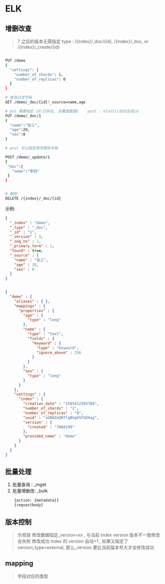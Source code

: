 # ELK

## 增删改查

> 7 之后的版本无需指定 type : /{index}/\_doc/{id}, /{index}/\_doc, or /{index}/\_create/{id}

```bash

PUT /demo
{
  "settings": {
    "number_of_shards": 1,
    "number_of_replicas": 0
  }
}

# 查询过滤字段
GET /demo/_doc/{id}?_source=name,age

# put 需要指定 id(已存在, 会覆盖数据)    post : elastic自动生成id
PUT /demo/_doc/1
{
  "name":"张三",
  "age":20,
  "sex":0
}

# post 可以指定修改哪些字段

POST /demo/_update/1
{
 "doc":{
   "name":"李四"
 }
}


# 删除
DELETE /{index}/_doc/{id}

```

示例:

```json
{
  "_index" : "demo",
  "_type" : "_doc",
  "_id" : "1",
  "_version" : 3,
  "_seq_no" : 2,
  "_primary_term" : 1,
  "found" : true,
  "_source" : {
    "name" : "张三",
    "age" : 20,
    "sex" : 0
  }
}


{
  "demo" : {
    "aliases" : { },
    "mappings" : {
      "properties" : {
        "age" : {
          "type" : "long"
        },
        "name" : {
          "type" : "text",
          "fields" : {
            "keyword" : {
              "type" : "keyword",
              "ignore_above" : 256
            }
          }
        },
        "sex" : {
          "type" : "long"
        }
      }
    },
    "settings" : {
      "index" : {
        "creation_date" : "1583412394789",
        "number_of_shards" : "1",
        "number_of_replicas" : "0",
        "uuid" : "xGN8ZeQRTlqBUg65FSDXag",
        "version" : {
          "created" : "7060199"
        },
        "provided_name" : "demo"
      }
    }
  }
}

```

## 批量处理

1. 批量查询 : \_mget
2. 批量增删改: \_bulk

```bash
    {action: {metadata}}
    {requestbody}
```

## 版本控制

> 乐观锁 修改数据指定\_version=xx , 与当前 index version 版本不一致修改会失败
> 修改成功 index 的 version 自动+1 , 如果又指定了 version_type=external, 那么\_version 要比当前版本号大才会修改成功

## mapping

> 字段对应的类型
